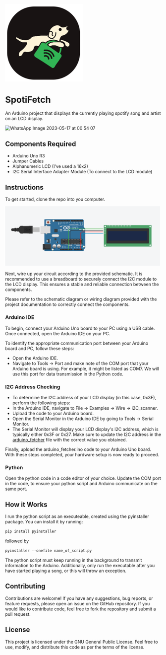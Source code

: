 <img src="spotifetch_logo.png" width="250">

# SpotiFetch
An Arduino project that displays the currently playing spotify song and artist on an LCD display.

![WhatsApp Image 2023-05-17 at 00 54 07](https://github.com/RazerAds/SpotiFetch/assets/77977360/c5de22b0-8635-47a5-9e2f-81460a3556ea)

## Components Required
- Arduino Uno R3
- Jumper Cables
- Alphanumeric LCD (I've used a 16x2)
- I2C Serial Interface Adapter Module (To connect to the LCD module)

## Instructions
To get started, clone the repo into you computer.


<img src="spotifetch_schematic.png" width="500">

Next, wire up your circuit according to the provided schematic. It is recommended to use a breadboard to securely connect the I2C module to the LCD display. This ensures a stable and reliable connection between the components.

Please refer to the schematic diagram or wiring diagram provided with the project documentation to correctly connect the components.

### Arduino IDE
To begin, connect your Arduino Uno board to your PC using a USB cable. Once connected, open the Arduino IDE on your PC.

To identify the appropriate communication port between your Arduino board and PC, follow these steps:

- Open the Arduino IDE.
- Navigate to Tools -> Port and make note of the COM port that your Arduino board is using. For example, it might be listed as COM7. We will use this port for data transmission in the Python code.

### I2C Address Checking
- To determine the I2C address of your LCD display (in this case, 0x3F), perform the following steps:
- In the Arduino IDE, navigate to File -> Examples -> Wire -> i2C_scanner.
- Upload the code to your Arduino board.
- Open the Serial Monitor in the Arduino IDE by going to Tools -> Serial Monitor.
- The Serial Monitor will display your LCD display's I2C address, which is typically either 0x3F or 0x27.
Make sure to update the I2C address in the [arduino_fetcher](arduino_fetcher.ino) file with the correct value you obtained.

Finally, upload the arduino_fetcher.ino code to your Arduino Uno board. With these steps completed, your hardware setup is now ready to proceed.


### Python
Open the python code in a code editor of your choice.
Update the COM port in the code, to ensure your python script and Arduino communicate on the same port.

## How it Works
I run the python script as an executeable, created using the pyinstaller package.
You can install it by running:
```python
pip install pyinstaller
```
followed by
```python
pyinstaller --onefile name_of_script.py 
```
The python script must keep running in the background to transmit information to the Arduino. Additionally, only run the executable after you have started playing a song, or this will throw an exception.

## Contributing
Contributions are welcome! If you have any suggestions, bug reports, or feature requests, please open an issue on the GitHub repository. If you would like to contribute code, feel free to fork the repository and submit a pull request.

## License
This project is licensed under the GNU General Public License. Feel free to use, modify, and distribute this code as per the terms of the license.
